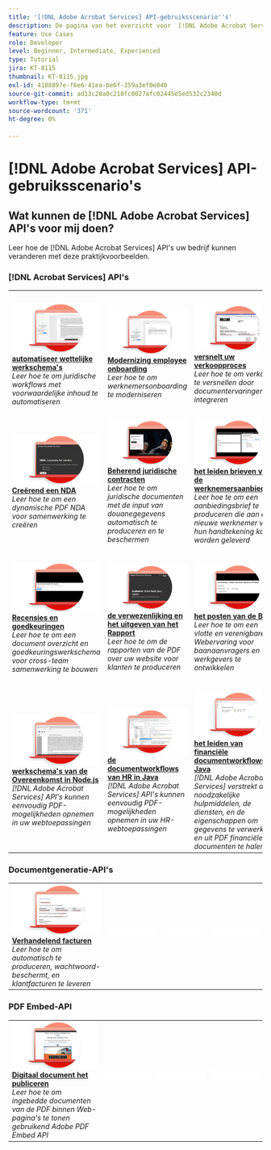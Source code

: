 ```yaml
---
title: '[!DNL Adobe Acrobat Services] API-gebruiksscenario''s'
description: De pagina van het overzicht voor  [!DNL Adobe Acrobat Services]  API gebruiksgevallen
feature: Use Cases
role: Developer
level: Beginner, Intermediate, Experienced
type: Tutorial
jira: KT-8115
thumbnail: KT-8115.jpg
exl-id: 4188897e-f6e6-41ea-be6f-359a3ef0e040
source-git-commit: ad13c28a0c218fc0027afc02445e5ed532c2340d
workflow-type: tm+mt
source-wordcount: '371'
ht-degree: 0%

---
```


# [!DNL Adobe Acrobat Services] API-gebruiksscenario&#39;s

## Wat kunnen de [!DNL Adobe Acrobat Services] API&#39;s voor mij doen?

Leer hoe de [!DNL Adobe Acrobat Services] API&#39;s uw bedrijf kunnen veranderen met deze praktijkvoorbeelden.

### [!DNL Acrobat Services] API&#39;s

<table style="table-layout:fixed">
<tr>
  <td>
    <a href="automatelegalworkflows.md">
      <img alt="Automatiseer juridische workflows" src="assets/automatelegal_thumb.png" />
    </a>
    <div>
    <a href="automatelegalworkflows.md"><strong> automatiseer wettelijke werkschema's </strong></a>
    </div>
    <em> Leer hoe te om juridische workflows met voorwaardelijke inhoud te automatiseren </em>
    <br>
  </td>
  <td>
      <a href="employeeonboarding.md">
        <img alt="Modernisering van onboarding van werknemers" src="assets/employee_thumb.png" />
      </a>
      <div>
      <a href="employeeonboarding.md"><strong> Modernizing employee onboarding </strong></a>
      </div>
      <em> Leer hoe te om werknemersonboarding te moderniseren </em>
      <br>
  </td>
  <td>
      <a href="acceleratesales.md">
        <img alt="Versnel je verkoopproces" src="assets/accsales_thumb.png" />
      </a>
      <div>
      <a href="acceleratesales.md"><strong> versnelt uw verkoopproces </strong></a>
      </div>
      <em> Leer hoe te om verkoop te versnellen door documentervaringen te integreren </em>
      <br>
    </td>
    <td>
      <a href="sales.md">
        <img alt="Verkoopvoorstellen en contracten beheren" src="assets/sales_thumb.png" />
      </a>
      <div>
      <a href="sales.md"><strong> het leiden verkoopvoorstellen en contracten </strong></a>
      </div>
      <em> Leer hoe te om een efficiënt werkschema te bouwen om verkoopvoorstellen te automatiseren en te vereenvoudigen </em>
      <br>
    </td>
</tr>
<tr>
  <td>
    <a href="nda.md">
      <img alt="Een NDA maken" src="assets/nda_thumb.png" />
    </a>
    <div>
    <a href="nda.md"><strong> Creërend een NDA </strong></a>
    </div>
    <em> Leer hoe te om een dynamische PDF NDA voor samenwerking te creëren </em>
    <br>
  </td>
  <td>
    <a href="legal.md">
      <img alt="Juridische contracten beheren" src="assets/legal_thumb.png" />
    </a>
    <div>
    <a href="legal.md"><strong> Beherend juridische contracten </strong></a>
    </div>
    <em> Leer hoe te om juridische documenten met de input van douanegegevens automatisch te produceren en te beschermen </em>
    <br>
  </td>
  <td>
    <a href="offer.md">
      <img alt="Brieven van werknemersaanbiedingen beheren" src="assets/offer_thumb.png" />
    </a>
    <div>
    <a href="offer.md"><strong> het leiden brieven van de werknemersaanbieding </strong></a>
    </div>
    <em> Leer hoe te om een aanbiedingsbrief te produceren die aan een nieuwe werknemer voor hun handtekening kan worden geleverd </em>
    <br>
  </td>
  <td>
    <a href="searching.md">
      <img alt="Zoeken en indexeren" src="assets/searching_thumb.png" />
    </a>
    <div>
    <a href="searching.md"><strong> het zoeken en het indexeren </strong></a>
    </div>
    <em> Leer hoe te om doorzoekbare PDF dossiers van gescande documenten te creëren </em>
    <br>
  </td>
</tr>
<tr>
  <td>
    <a href="reviews.md">
      <img alt="Revisies en goedkeuringen" src="assets/reviews_thumb.png" />
    </a>
    <div>
    <a href="reviews.md"><strong> Recensies en goedkeuringen </strong></a>
    </div>
    <em> Leer hoe te om een document overzicht en goedkeuringswerkschema voor cross-team samenwerking te bouwen </em>
    <br>
  </td>
  <td>
    <a href="reportcreation.md">
      <img alt="Rapport maken en bewerken" src="assets/report_thumb.png" />
    </a>
    <div>
    <a href="reportcreation.md"><strong> de verwezenlijking en het uitgeven van het Rapport </strong></a>
    </div>
    <em> Leer hoe te om de rapporten van de PDF over uw website voor klanten te produceren </em>
    <br>
  </td>
  <td>
    <a href="jobposting.md">
      <img alt="Taak posten" src="assets/job_thumb.png" />
    </a>
    <div>
    <a href="jobposting.md"><strong> het posten van de Baan </strong></a>
    </div>
    <em> Leer hoe te om een vlotte en verenigbare Webervaring voor baanaanvragers en werkgevers te ontwikkelen </em>
    <br>
  </td>
  <td>
    <a href="educationcollab.md">
      <img alt="Samenwerking tussen studenten en docenten" src="assets/edu_thumb.png" />
    </a>
    <div>
    </strong></a> de samenwerking van 0} studenten-Leraar {<a href="educationcollab.md"><strong>
    </div>
    <em> Leer hoe te om een online het leren platform te creëren dat leerkrachten en studenten toelaat om middelen in PDF gemakkelijk te delen </em>
    <br>
  </td>
</tr>
<tr>
  <td>
    <a href="agreementworkflowsnodejs.md">
      <img alt="Overeenkomstworkflows in Node.js" src="assets/AWNjs_thumb.png" />
    </a>
    <div>
    <a href="agreementworkflowsnodejs.md"><strong> werkschema's van de Overeenkomst in Node.js </strong></a>
    </div>
    <em>[!DNL Adobe Acrobat Services] API's kunnen eenvoudig PDF-mogelijkheden opnemen in uw webtoepassingen </em>
    <br>
  </td>
  <td>
    <a href="hragreementworkflowsjava.md">
      <img alt="HR-documentworkflows in Java" src="assets/HRWJ_thumb.png" />
    </a>
    <div>
    <a href="hragreementworkflowsjava.md"><strong> de documentworkflows van HR in Java </strong></a>
    </div>
    <em>[!DNL Adobe Acrobat Services] API's kunnen eenvoudig PDF-mogelijkheden opnemen in uw HR-webtoepassingen </em>
    <br>
  </td>
  <td>
    <a href="financeworkflowsjava.md">
      <img alt="Workflows voor financiële documenten beheren in Java" src="assets/FAWJ_thumb.png" />
    </a>
    <div>
    <a href="financeworkflowsjava.md"><strong> het leiden van financiële documentworkflows in Java </strong></a>
    </div>
    <em>[!DNL Adobe Acrobat Services] verstrekt alle noodzakelijke hulpmiddelen, de diensten, en de eigenschappen om gegevens te verwerken en uit PDF financiële documenten te halen </em>
    <br>
  </td>
  <td>
    <img alt="Spacer" src="../assets/GrayBanner_Placeholder.png" />
    <div>
    <br>
  </td>
</tr>
</table>

### Documentgeneratie-API&#39;s

<table style="table-layout:fixed">
<tr>
  <td>
    <a href="invoices.md">
      <img alt="Facturen verwerken" src="assets/invoices_thumb.png" />
    </a>
    <div>
    <a href="invoices.md"><strong> Verhandelend facturen </strong></a>
    </div>
    <em> Leer hoe te om automatisch te produceren, wachtwoord-beschermt, en klantfacturen te leveren </em>
    <br>
  </td>
  <td>
    <img alt="Spacer" src="../assets/WhiteBanner_Placeholder.png" />
    <div>
    <br>
  </td>
  <td>
    <img alt="Spacer" src="../assets/WhiteBanner_Placeholder.png" />
    <div>
    <br>
  </td>
  <td>
    <img alt="Spacer" src="../assets/WhiteBanner_Placeholder.png" />
    <div>
    <br>
  </td>
</tr>
</table>

### PDF Embed-API

<table style="table-layout:fixed">
<tr>
   <td>
    <a href="ddppdfembedapi.md">
      <img alt="Digitale publicatie van documenten" src="assets/ddp_thumb.png" />
    </a>
    <div>
    <a href="ddppdfembedapi.md"><strong> Digitaal document het publiceren </strong></a>
    </div>
    <em> Leer hoe te om ingebedde documenten van de PDF binnen Web-pagina's te tonen gebruikend Adobe PDF Embed API </em>
    <br>
  </td>
  <td>
    <img alt="Spacer" src="../assets/WhiteBanner_Placeholder.png" />
    <div>
    <br>
  </td>
  <td>
    <img alt="Spacer" src="../assets/WhiteBanner_Placeholder.png" />
    <div>
    <br>
  </td>
  <td>
    <img alt="Spacer" src="../assets/WhiteBanner_Placeholder.png" />
    <div>
    <br>
  </td>
</tr>
</table>